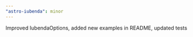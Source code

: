 ```yaml
---
"astro-iubenda": minor
---
```


Improved IubendaOptions, added new examples in README, updated tests
